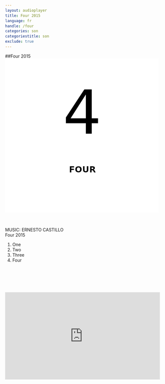 ```yaml
---
layout: audioplayer
title: Four 2015
language: fr
handle: /four
categories: son
categoriestitle: son
exclude: true
---
```

##Four 2015  
<a href="/fr/four" title="Four 2015"><a rel="lightbox" data-lightbox="example-1" href="/images/four.jpg" title="Chromatonie Cover"><img src="/images/four.jpg" alt="Four Cover" class="img-left"></a></a>
  
<br />  

MUSIC: ERNESTO CASTILLO  
Four 2015  

1. One  
2. Two  
3. Three  
4. Four    
  
<br /><br /><br /><br />
  
<div style="position: relative; padding-top: 56.25%;"><iframe title="Ex Voto" width="100%" height="100%" src="https://stream.litera.tools/video-playlists/embed/cef23b6c-913f-451a-a91c-e35ebe47d971?warningTitle=0&amp;peertubeLink=0" frameborder="0" allowfullscreen="1" sandbox="allow-same-origin allow-scripts allow-popups" style="position: absolute; inset: 0px;"></iframe></div>
  

